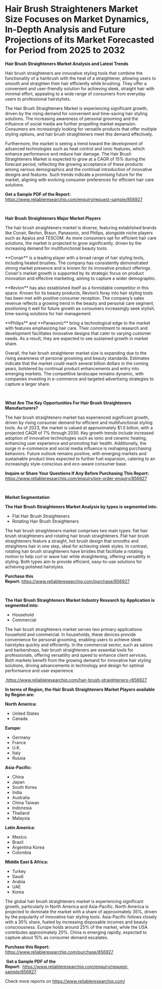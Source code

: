 <p><h1>Hair Brush Straighteners Market Size Focuses on Market Dynamics, In-Depth Analysis and Future Projections of its Market Forecasted for Period from 2025 to 2032</h1></p><p><strong>Hair Brush Straighteners Market Analysis and Latest Trends</strong></p>
<p><p>Hair brush straighteners are innovative styling tools that combine the functionality of a hairbrush with the heat of a straightener, allowing users to smooth and straighten their hair efficiently while brushing. They offer a convenient and user-friendly solution for achieving sleek, straight hair with minimal effort, appealing to a wide range of consumers from everyday users to professional hairstylists.</p><p>The Hair Brush Straighteners Market is experiencing significant growth, driven by the rising demand for convenient and time-saving hair styling solutions. The increasing awareness of personal grooming and the influence of social media are further propelling market expansion. Consumers are increasingly looking for versatile products that offer multiple styling options, and hair brush straighteners meet this demand effectively.</p><p>Furthermore, the market is seeing a trend toward the development of advanced technologies such as heat control and ionic features, which enhance performance and reduce hair damage. The Hair Brush Straighteners Market is expected to grow at a CAGR of 15% during the forecast period, reflecting the growing acceptance of these products among various demographics and the continual introduction of innovative designs and features. Such trends indicate a promising future for the market, aligning with evolving consumer preferences for efficient hair care solutions.</p></p>
<p><strong>Get a Sample PDF of the Report:&nbsp;</strong> <a href="https://www.reliableresearchiq.com/enquiry/request-sample/856927?utm_campaign=2469&utm_medium=2&utm_source=Github&utm_content=ia&utm_term=04042025&utm_id=hair-brush-straighteners">https://www.reliableresearchiq.com/enquiry/request-sample/856927</a></p>
<p>&nbsp;</p>
<p><strong>Hair Brush Straighteners Major Market Players</strong></p>
<p><p>The hair brush straighteners market is diverse, featuring established brands like Conair, Revlon, Braun, Panasonic, and Philips, alongside niche players such as Apalus and TESCOM. As more consumers opt for efficient hair care solutions, the market is projected to grow significantly, driven by the increasing demand for multifunctional beauty tools.</p><p>**Conair** is a leading player with a broad range of hair styling tools, including heated brushes. The company has consistently demonstrated strong market presence and is known for its innovative product offerings. Conair's market growth is supported by its strategic focus on product innovation and effective marketing, aiming to capture a wider demographic.</p><p>**Revlon** has also established itself as a formidable competitor in this space. Known for its beauty products, Revlon’s foray into hair styling tools has been met with positive consumer reception. The company’s sales revenue reflects a growing trend in the beauty and personal care segment, positioning it well for future growth as consumers increasingly seek stylish, time-saving solutions for hair management.</p><p>**Philips** and **Panasonic** bring a technological edge to the market with features emphasizing hair care. Their commitment to research and development facilitates innovative designs that cater to varying customer needs. As a result, they are expected to see sustained growth in market share.</p><p>Overall, the hair brush straightener market size is expanding due to the rising awareness of personal grooming and beauty standards. Estimates indicate that the market could reach several billion dollars in the coming years, bolstered by continual product enhancements and entry into emerging markets. The competitive landscape remains dynamic, with companies investing in e-commerce and targeted advertising strategies to capture a larger share.</p></p>
<p>&nbsp;</p>
<p><strong>What Are The Key Opportunities For Hair Brush Straighteners Manufacturers?</strong></p>
<p><p>The hair brush straighteners market has experienced significant growth, driven by rising consumer demand for efficient and multifunctional styling tools. As of 2023, the market is valued at approximately $1.5 billion, with a projected CAGR of 7% through 2030. Key growth trends include increased adoption of innovative technologies such as ionic and ceramic heating, enhancing user experience and promoting hair health. Additionally, the surge in e-commerce and social media influence is reshaping purchasing behaviors. Future outlook remains positive, with emerging markets and sustainable product lines expected to further fuel expansion, catering to an increasingly style-conscious and eco-aware consumer base.</p></p>
<p><strong>Inquire or Share Your Questions If Any Before Purchasing This Report:</strong> <a href="https://www.reliableresearchiq.com/enquiry/pre-order-enquiry/856927?utm_campaign=2469&utm_medium=2&utm_source=Github&utm_content=ia&utm_term=04042025&utm_id=hair-brush-straighteners">https://www.reliableresearchiq.com/enquiry/pre-order-enquiry/856927</a></p>
<p>&nbsp;</p>
<p><strong>Market Segmentation</strong></p>
<p><strong>The Hair Brush Straighteners Market Analysis by types is segmented into:</strong></p>
<p><ul><li>Flat Hair Brush Straighteners</li><li>Rotating Hair Brush Straighteners</li></ul></p>
<p><p>The hair brush straighteners market comprises two main types: flat hair brush straighteners and rotating hair brush straighteners. Flat hair brush straighteners feature a straight, hot brush design that smooths and straightens hair in one step, ideal for achieving sleek styles. In contrast, rotating hair brush straighteners have bristles that facilitate a rotating motion to help curl or wave hair while straightening, offering versatility in styling. Both types aim to provide efficient, easy-to-use solutions for achieving polished hairstyles.</p></p>
<p><strong>Purchase this Report:&nbsp;</strong><a href="https://www.reliableresearchiq.com/purchase/856927?utm_campaign=2469&utm_medium=2&utm_source=Github&utm_content=ia&utm_term=04042025&utm_id=hair-brush-straighteners">https://www.reliableresearchiq.com/purchase/856927</a></p>
<p>&nbsp;</p>
<p><strong>The Hair Brush Straighteners Market Industry Research by Application is segmented into:</strong></p>
<p><ul><li>Household</li><li>Commercial</li></ul></p>
<p><p>The hair brush straighteners market serves two primary applications: household and commercial. In households, these devices provide convenience for personal grooming, enabling users to achieve sleek hairstyles quickly and efficiently. In the commercial sector, such as salons and barbershops, hair brush straighteners are essential tools for professionals, offering versatility and speed to enhance client services. Both markets benefit from the growing demand for innovative hair styling solutions, driving advancements in technology and design for optimal performance and user experience.</p></p>
<p><a href="https://www.reliableresearchiq.com/hair-brush-straighteners-r856927?utm_campaign=2469&utm_medium=2&utm_source=Github&utm_content=ia&utm_term=04042025&utm_id=hair-brush-straighteners">&nbsp;https://www.reliableresearchiq.com/hair-brush-straighteners-r856927</a></p>
<p><strong>In terms of Region, the Hair Brush Straighteners Market Players available by Region are:</strong></p>
<p>
    <p> <strong> North America: </strong>
        <ul>
            <li>United States</li>
            <li>Canada</li>
        </ul>
        </p> 
    <p> <strong> Europe: </strong>
        <ul>
            <li>Germany</li>
            <li>France</li>
            <li>U.K.</li>
            <li>Italy</li>
            <li>Russia</li>
        </ul>
        </p> 
    <p> <strong> Asia-Pacific: </strong>
        <ul>
            <li>China</li>
            <li>Japan</li>
            <li>South Korea</li>
            <li>India</li>
            <li>Australia</li>
            <li>China Taiwan</li>
            <li>Indonesia</li>
            <li>Thailand</li>
            <li>Malaysia</li>
        </ul>
        </p> 
    <p> <strong> Latin America: </strong>
        <ul>
            <li>Mexico</li>
            <li>Brazil</li>
            <li>Argentina Korea</li>
            <li>Colombia</li>
        </ul>
        </p> 
    <p> <strong> Middle East & Africa: </strong>
        <ul>
            <li>Turkey</li>
            <li>Saudi</li>
            <li>Arabia</li>
            <li>UAE</li>
            <li>Korea</li>
        </ul>
    </p>
    </p>
<p><p>The global hair brush straighteners market is experiencing significant growth, particularly in North America and Asia-Pacific. North America is projected to dominate the market with a share of approximately 35%, driven by the popularity of innovative hair styling tools. Asia-Pacific follows closely with a 30% share, fueled by increasing disposable incomes and beauty consciousness. Europe holds around 25% of the market, while the USA contributes approximately 20%. China is emerging rapidly, expected to capture about 15% as consumer demand escalates.</p></p>
<p><strong>Purchase this Report: </strong><a href="https://www.reliableresearchiq.com/purchase/856927?utm_campaign=2469&utm_medium=2&utm_source=Github&utm_content=ia&utm_term=04042025&utm_id=hair-brush-straighteners">https://www.reliableresearchiq.com/purchase/856927</a></p>
<p>&nbsp;<strong>Get a Sample PDF of the Report:&nbsp;&nbsp;</strong><a href="https://www.reliableresearchiq.com/enquiry/request-sample/856927?utm_campaign=2469&utm_medium=2&utm_source=Github&utm_content=ia&utm_term=04042025&utm_id=hair-brush-straighteners">https://www.reliableresearchiq.com/enquiry/request-sample/856927</a></p>
<p><strong></strong></p>
<p>Check more reports on <a href="https://www.reliableresearchiq.com/?utm_campaign=2469&utm_medium=2&utm_source=Github&utm_content=ia&utm_term=04042025&utm_id=hair-brush-straighteners">https://www.reliableresearchiq.com/</a></p>